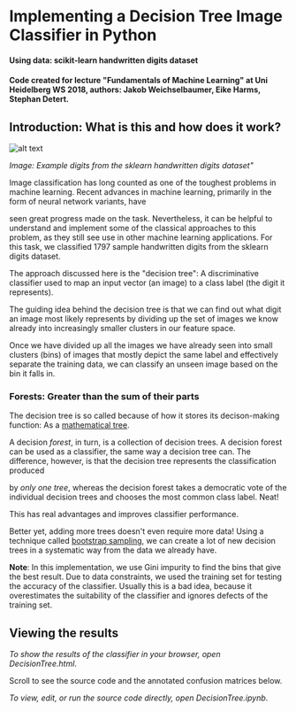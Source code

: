 


# Implementing a Decision Tree Image Classifier in Python

#### Using data: scikit-learn handwritten digits dataset

#### Code created for lecture "Fundamentals of Machine Learning" at Uni Heidelberg WS 2018, authors: Jakob Weichselbaumer, Eike Harms, Stephan Detert.  

## Introduction: What is this and how does it work?


![alt text](https://scikit-learn.org/stable/_images/sphx_glr_plot_digits_classification_001.png "Images from the sklearn dataset")

*Image: Example digits from the sklearn handwritten digits dataset"*


Image classification has long counted as one of the toughest problems in machine learning. Recent advances in machine learning, primarily in the form of neural network variants, have

seen great progress made on the task. Nevertheless, it can be helpful to understand and implement some of the classical approaches to this problem, as they still see use in other machine learning applications. For this task, we classified 1797 sample handwritten digits from the sklearn digits dataset.

The approach discussed here is the "decision tree": A discriminative classifier used to map an input vector (an image) to a class label (the digit it represents). 

The guiding idea behind the decision tree is that we can find out what digit an image most likely represents by dividing up the set of images we know already into increasingly smaller clusters in our feature space. 

Once we have divided up all the images we have already seen into small clusters (bins) of images that mostly depict the same label and effectively separate the training data, we can classify an unseen image based on the bin it falls in. 

### Forests: Greater than the sum of their parts

The decision tree is so called because of how it stores its decison-making function: As a [mathematical tree](https://en.wikipedia.org/wiki/Tree_(graph_theory)). 

A decision *forest*, in turn, is a collection of decision trees. A decision forest can be used as a classifier, the same way a decision tree can. The difference, however, is that the decision tree represents the classification produced

by *only one tree*, whereas the decision forest takes a democratic vote of the individual decision trees and chooses the most common class label. Neat!

This has real advantages and improves classifier performance. 


Better yet, adding more trees doesn't even require more data! Using a technique called [bootstrap sampling](https://en.wikipedia.org/wiki/Bootstrapping_(statistics)), we can create a lot of new decision trees in a systematic way from the data we already have. 



**Note**: In this implementation, we use Gini impurity to find the bins that give the best result. Due to data constraints, we used the training set for testing the accuracy of the classifier. Usually this is a bad idea, because it overestimates the suitability of the classifier and ignores defects of the training set. 


## Viewing the results

*To show the results of the classifier in your browser, open DecisionTree.html*.

Scroll to see the source code and the annotated confusion matrices below. 

*To view, edit, or run the source code directly, open DecisionTree.ipynb*. 



